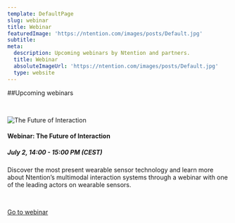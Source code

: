 ```yaml
---
template: DefaultPage
slug: webinar
title: Webinar
featuredImage: 'https://ntention.com/images/posts/Default.jpg'
subtitle:
meta:
  description: Upcoming webinars by Ntention and partners.
  title: Webinar
  absoluteImageUrl: 'https://ntention.com/images/posts/Default.jpg'
  type: website
---
```



##Upcoming webinars

&nbsp;
<div class="row">
<div class="column">
<img src="/images/posts/The-future-of-interaction.jpg" alt="The Future of Interaction">
</div>
<div class="column">
<h4>Webinar: The Future of Interaction</h4>
<h5>July 2, 14:00 - 15:00 PM (CEST)</h5>
Discover the most present wearable sensor technology and learn
more about Ntention’s multimodal interaction systems through
a webinar with one of the leading actors on wearable sensors.
&nbsp;

&nbsp;

<a class="button" href="https://vimeo.com/event/146139">Go to webinar</a> 
</div>
</div>

&nbsp;

&nbsp;

&nbsp;

&nbsp;
